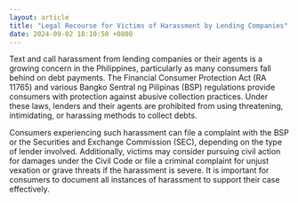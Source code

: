```yaml
---
layout: article
title: "Legal Recourse for Victims of Harassment by Lending Companies"
date: 2024-09-02 18:10:50 +0800
---
```


<p>Text and call harassment from lending companies or their agents is a growing concern in the Philippines, particularly as many consumers fall behind on debt payments. The Financial Consumer Protection Act (RA 11765) and various Bangko Sentral ng Pilipinas (BSP) regulations provide consumers with protection against abusive collection practices. Under these laws, lenders and their agents are prohibited from using threatening, intimidating, or harassing methods to collect debts.</p><p>Consumers experiencing such harassment can file a complaint with the BSP or the Securities and Exchange Commission (SEC), depending on the type of lender involved. Additionally, victims may consider pursuing civil action for damages under the Civil Code or file a criminal complaint for unjust vexation or grave threats if the harassment is severe. It is important for consumers to document all instances of harassment to support their case effectively.</p>